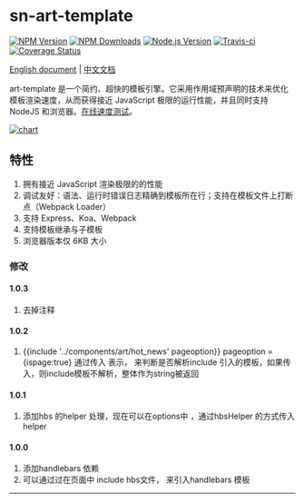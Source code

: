 # sn-art-template

[![NPM Version](https://img.shields.io/npm/v/art-template.svg)](https://npmjs.org/package/art-template)
[![NPM Downloads](http://img.shields.io/npm/dm/art-template.svg)](https://npmjs.org/package/art-template)
[![Node.js Version](https://img.shields.io/node/v/art-template.svg)](http://nodejs.org/download/)
[![Travis-ci](https://travis-ci.org/aui/art-template.svg?branch=master)](https://travis-ci.org/aui/art-template)
[![Coverage Status](https://coveralls.io/repos/github/aui/art-template/badge.svg?branch=master)](https://coveralls.io/github/aui/art-template?branch=master)

[English document](https://aui.github.io/art-template/) | [中文文档](https://aui.github.io/art-template/zh-cn/index.html)


art-template 是一个简约、超快的模板引擎。它采用作用域预声明的技术来优化模板渲染速度，从而获得接近 JavaScript 极限的运行性能，并且同时支持 NodeJS 和浏览器。[在线速度测试](https://aui.github.io/art-template/rendering-test/)。

[![chart](https://aui.github.io/art-template/images/chart@2x.png)](https://aui.github.io/art-template/rendering-test/)

## 特性

1. 拥有接近 JavaScript 渲染极限的的性能
2. 调试友好：语法、运行时错误日志精确到模板所在行；支持在模板文件上打断点（Webpack Loader）
5. 支持 Express、Koa、Webpack
6. 支持模板继承与子模板
7. 浏览器版本仅 6KB 大小

### 修改
#### 1.0.3
1. 去掉注释
#### 1.0.2
1. {{include '../components/art/hot_news' pageoption}} 
pageoption = {ispage:true}
通过传入 表示， 来判断是否解析include 引入的模板，如果传入，则include模板不解析，整体作为string被返回
#### 1.0.1
1. 添加hbs 的helper 处理，现在可以在options中 ，通过hbsHelper 的方式传入helper

#### 1.0.0
1. 添加handlebars 依赖
2. 可以通过过在页面中 include hbs文件， 来引入handlebars 模板
-----------------
